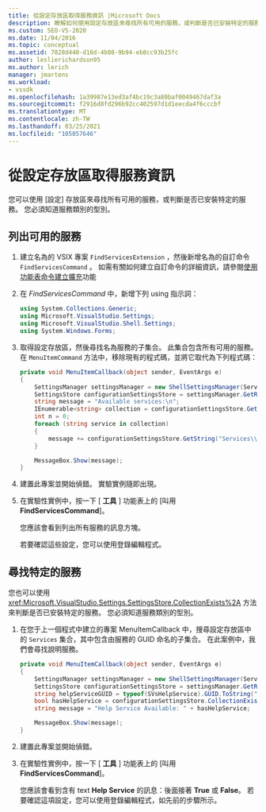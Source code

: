 ```yaml
---
title: 從設定存放區取得服務資訊 |Microsoft Docs
description: 瞭解如何使用設定存放區來尋找所有可用的服務，或判斷是否已安裝特定的服務。
ms.custom: SEO-VS-2020
ms.date: 11/04/2016
ms.topic: conceptual
ms.assetid: 7028d440-d16d-4b08-9b94-eb8cc93b25fc
author: leslierichardson95
ms.author: lerich
manager: jmartens
ms.workload:
- vssdk
ms.openlocfilehash: 1a39987e13ed3af4bc19c3a80baf0049467daf3a
ms.sourcegitcommit: f2916d8fd296b92cc402597d1d1eecda4f6cccbf
ms.translationtype: MT
ms.contentlocale: zh-TW
ms.lasthandoff: 03/25/2021
ms.locfileid: "105057646"
---
```

# <a name="get-service-information-from-the-settings-store"></a>從設定存放區取得服務資訊
您可以使用 [設定] 存放區來尋找所有可用的服務，或判斷是否已安裝特定的服務。 您必須知道服務類別的型別。

## <a name="to-list-the-available-services"></a>列出可用的服務

1. 建立名為的 VSIX 專案 `FindServicesExtension` ，然後新增名為的自訂命令 `FindServicesCommand` 。 如需有關如何建立自訂命令的詳細資訊，請參閱[使用功能表命令建立擴充](../extensibility/creating-an-extension-with-a-menu-command.md)功能

2. 在 *FindServicesCommand* 中，新增下列 using 指示詞：

    ```csharp
    using System.Collections.Generic;
    using Microsoft.VisualStudio.Settings;
    using Microsoft.VisualStudio.Shell.Settings;
    using System.Windows.Forms;
    ```

3. 取得設定存放區，然後尋找名為服務的子集合。 此集合包含所有可用的服務。 在 `MenuItemCommand` 方法中，移除現有的程式碼，並將它取代為下列程式碼：

    ```csharp
    private void MenuItemCallback(object sender, EventArgs e)
    {
        SettingsManager settingsManager = new ShellSettingsManager(ServiceProvider);
        SettingsStore configurationSettingsStore = settingsManager.GetReadOnlySettingsStore(SettingsScope.Configuration);
        string message = "Available services:\n";
        IEnumerable<string> collection = configurationSettingsStore.GetSubCollectionNames("Services");
        int n = 0;
        foreach (string service in collection)
        {
            message += configurationSettingsStore.GetString("Services\\" + service, "Name", "Unknown") + "\n";
        }

        MessageBox.Show(message);
    }
    ```

4. 建置此專案並開始偵錯。 實驗實例隨即出現。

5. 在實驗性實例中，按一下 [ **工具** ] 功能表上的 [叫用 **FindServicesCommand**]。

     您應該會看到列出所有服務的訊息方塊。

     若要確認這些設定，您可以使用登錄編輯程式。

## <a name="find-a-specific-service"></a>尋找特定的服務
 您也可以使用 <xref:Microsoft.VisualStudio.Settings.SettingsStore.CollectionExists%2A> 方法來判斷是否已安裝特定的服務。 您必須知道服務類別的型別。

1. 在您于上一個程式中建立的專案 MenuItemCallback 中，搜尋設定存放區中的 `Services` 集合，其中包含由服務的 GUID 命名的子集合。 在此案例中，我們會尋找說明服務。

    ```csharp
    private void MenuItemCallback(object sender, EventArgs e)
    {
        SettingsManager settingsManager = new ShellSettingsManager(ServiceProvider);
        SettingsStore configurationSettingsStore = settingsManager.GetReadOnlySettingsStore(SettingsScope.Configuration);
        string helpServiceGUID = typeof(SVsHelpService).GUID.ToString("B").ToUpper();
        bool hasHelpService = configurationSettingsStore.CollectionExists("Services\\" + helpServiceGUID);
        string message = "Help Service Available: " + hasHelpService;

        MessageBox.Show(message);
    }
    ```

2. 建置此專案並開始偵錯。

3. 在實驗性實例中，按一下 [ **工具** ] 功能表上的 [叫用 **FindServicesCommand**]。

     您應該會看到含有 text **Help Service**  的訊息：後面接著 **True** 或 **False**。 若要確認這項設定，您可以使用登錄編輯程式，如先前的步驟所示。
